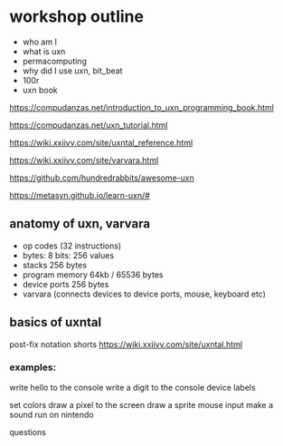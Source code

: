 # workshop outline

- who am I
- what is uxn
- permacomputing
- why did I use uxn, bit_beat
- 100r
- uxn book


https://compudanzas.net/introduction_to_uxn_programming_book.html

https://compudanzas.net/uxn_tutorial.html

https://wiki.xxiivv.com/site/uxntal_reference.html

https://wiki.xxiivv.com/site/varvara.html

https://github.com/hundredrabbits/awesome-uxn

https://metasyn.github.io/learn-uxn/#


## anatomy of uxn, varvara

- op codes (32 instructions)
- bytes: 8 bits: 256 values
- stacks 256 bytes
- program memory 64kb / 65536 bytes
- device ports 256 bytes
- varvara (connects devices to device ports, mouse, keyboard etc)


## basics of uxntal

post-fix notation
shorts
https://wiki.xxiivv.com/site/uxntal.html

### examples:

write hello to the console
write a digit to the console
device labels

set colors
draw a pixel to the screen
draw a sprite
mouse input
make a sound
run on nintendo

questions


